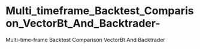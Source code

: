 # Multi_timeframe_Backtest_Comparison_VectorBt_And_Backtrader-
Multi-time-frame Backtest Comparison VectorBt And Backtrader 
